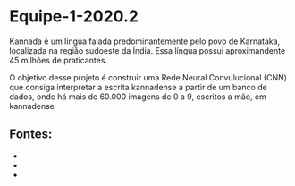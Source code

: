 # Equipe-1-2020.2

Kannada é um língua falada predominantemente pelo povo de Karnataka, localizada na região sudoeste da Índia. Essa língua possui aproximandente 45 milhões de praticantes.

O objetivo desse projeto é construir uma Rede Neural Convulucional (CNN) que consiga interpretar a escrita kannadense a partir de um banco de dados, onde há mais de 60.000 imagens de 0 a 9, escritos a mão, em kannadense

## Fontes:
- 
- 
- 
